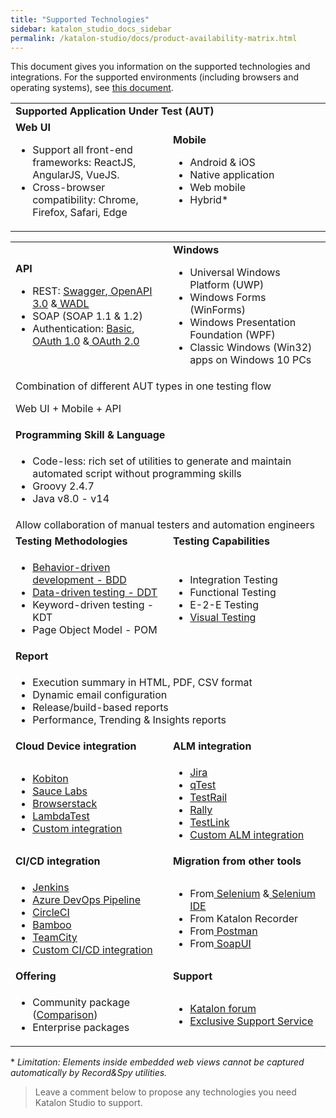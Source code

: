 ```yaml
---
title: "Supported Technologies"
sidebar: katalon_studio_docs_sidebar
permalink: /katalon-studio/docs/product-availability-matrix.html
---
```


This document gives you information on the supported technologies and integrations. For the supported environments (including browsers and operating systems), see [this document](https://docs.katalon.com/katalon-studio/docs/supported-environments.html).

<table>
    <tr>
        <td colspan="2"><strong>Supported Application Under Test (AUT)</strong>
        </td>
    </tr>
    <tr>
        <td style="width:50%"><strong>Web UI</strong>
            <ul>
                <li>Support all front-end frameworks: ReactJS, AngularJS, VueJS.
                <li>Cross-browser compatibility: Chrome, Firefox, Safari, Edge
                </li>
            </ul>
        </td>
        <td><strong>Mobile</strong>
            <ul>
                <li>Android & iOS
                <li>Native application
                <li>Web mobile
                <li>Hybrid*
                </li>
            </ul>
        </td>
    </tr>
</table>
<table>
    <tr>
        <td style="width:50%"><strong>API</strong>
            <ul>
                <li>REST: <a href="https: //docs.katalon.com/katalon-studio/docs/import-rest-requests-from-swagger-20.html">
                        Swagger</a>,<a href="https://docs.katalon.com/katalon-studio/docs/import-openapi30.html"> OpenAPI 3.0</a> &<a
                        href="https://docs.katalon.com/katalon-studio/docs/import-wadl.html"> WADL</a>
                <li>SOAP (SOAP 1.1 & 1.2)
                <li>Authentication: <a
                        href="https://docs.katalon.com/katalon-studio/docs/authorization-basic.html">Basic</a>, <a
                        href="https://docs.katalon.com/katalon-studio/docs/authorization-oauth1.html">OAuth 1.0</a> &<a
                        href="https://docs.katalon.com/katalon-studio/docs/authorization-oauth2.html"> OAuth 2.0</a>
                </li>
            </ul>
        </td>
        <td style="width:50%"><strong>Windows</strong>
            <ul>
                <li>Universal Windows Platform (UWP)
                <li>Windows Forms (WinForms)
                <li>Windows Presentation Foundation (WPF)
                <li>Classic Windows (Win32) apps on Windows 10 PCs
                </li>
            </ul>
        </td>
    </tr>
    <tr>
        <td colspan="2">Combination of different AUT types in one testing flow
            <p>
                Web UI + Mobile + API</p>
        </td>
    </tr>
    <tr>
        <td colspan="2"><strong>Programming Skill & Language</strong>
        </td>
    </tr>
    <tr>
        <td colspan="2">
            <ul>
                <li>Code-less: rich set of utilities to generate and maintain automated script without programming
                    skills
                <li>Groovy 2.4.7
                <li>Java v8.0 - v14
                </li>
            </ul>
        </td>
    </tr>
    <tr>
        <td colspan="2">Allow collaboration of manual testers and automation engineers
        </td>
    </tr>
    <tr>
        <td style="width:50%"><strong>Testing Methodologies</strong>
        </td>
        <td><strong>Testing Capabilities</strong>
        </td>
    </tr>
    <tr>
        <td>
            <ul>
                <li><a href="https://github.com/katalon-studio-samples/katalon-bdd-cucumber-tests">Behavior-driven
                        development - BDD</a>
                <li><a href="https://github.com/katalon-studio-samples/data-driven-tests">Data-driven testing - DDT</a>
                <li>Keyword-driven testing - KDT
                <li>Page Object Model - POM
                </li>
            </ul>
        </td>
        <td>
            <ul>
                <li>Integration Testing
                <li>Functional Testing
                <li>E-2-E Testing
                <li><a href="https://github.com/katalon-studio-samples/web-visual-testing-samples">Visual Testing</a>
                </li>
            </ul>
        </td>
    </tr>
    <tr>
        <td colspan="2"><strong>Report</strong>
        </td>
    </tr>
    <tr>
        <td colspan="2">
            <ul>
                <li>Execution summary in HTML, PDF, CSV format
                <li>Dynamic email configuration
                <li>Release/build-based reports
                <li>Performance, Trending & Insights reports
                </li>
            </ul>
        </td>
    </tr>
    <tr>
        <td style="width:50%"><strong>Cloud Device integration</strong>
        </td>
        <td><strong>ALM integration</strong>
        </td>
    </tr>
    <tr>
        <td>
            <ul>
                <li><a
                        href="https://docs.katalon.com/katalon-studio/videos/introducing_kobiton_katalon_studio.html">Kobiton</a>
                <li><a href="https://docs.katalon.com/katalon-studio/docs/saucelabs-plugin.html">Sauce Labs</a>
                <li><a
                        href="https://docs.katalon.com/katalon-studio/docs/browserstack-integration.html">Browserstack</a>
                <li><a href="https://docs.katalon.com/katalon-studio/docs/lambdatest-integration.html">LambdaTest</a>
                <li><a
                        href="https://docs.katalon.com/katalon-studio/docs/introduction-to-desired-capabilities.html#remote-server">Custom
                        integration</a>
                </li>
            </ul>
        </td>
        <td>
            <ul>
                <li><a href="https://docs.katalon.com/katalon-studio/docs/jira-integration.html">Jira</a>
                <li><a href="https://docs.katalon.com/katalon-studio/docs/qtest-integration.html">qTest</a>
                <li><a href="https://docs.katalon.com/katalon-studio/docs/testrail-integration.html">TestRail</a>
                <li><a href="https://docs.katalon.com/katalon-studio/docs/rally-integration.html">Rally</a>
                <li><a href="https://docs.katalon.com/katalon-studio/docs/testlink-integration.html">TestLink</a>
                <li><a href="https://docs.katalon.com/katalon-store/docs/publisher/example-plugin-testrail.html">Custom
                        ALM integration</a>
                </li>
            </ul>
        </td>
    </tr>
    <tr>
        <td style="width:50%"><strong>CI/CD integration</strong>
        </td>
        <td><strong>Migration from other tools</strong>
        </td>
    </tr>
    <tr>
        <td>
            <ul>
                <li><a href="https://docs.katalon.com/katalon-studio/docs/jenkins-plugin-windows.html">Jenkins</a>
                <li><a href="https://docs.katalon.com/katalon-studio/docs/azure-devops-extension.html">Azure DevOps
                        Pipeline</a>
                <li><a href="https://docs.katalon.com/katalon-studio/docs/integration-circleci.html">CircleCI</a>
                <li><a href="https://docs.katalon.com/katalon-studio/docs/bamboo-addon.html">Bamboo</a>
                <li><a
                        href="https://docs.katalon.com/katalon-studio/docs/teamcity-plugin.html">TeamCity</a>
                <li><a href="https://docs.katalon.com/katalon-studio/docs/intro-RE.html">Custom CI/CD integration</a>
                </li>
            </ul>
        </td>
        <td>
            <ul>
                <li>From<a href="https://docs.katalon.com/katalon-studio/docs/selenium-testng-junit-migration.html">
                        Selenium</a> &<a href="https://docs.katalon.com/katalon-studio/docs/import-selenium-ide.html">
                        Selenium IDE</a>
                <li>From Katalon Recorder
                <li>From<a href="https://docs.katalon.com/katalon-studio/docs/import-postman.html"> Postman</a>
                <li>From<a href="https://docs.katalon.com/katalon-studio/docs/import-soapui.html"> SoapUI</a>
                </li>
            </ul>
        </td>
    </tr>
    <tr>
        <td style="width:50%"><strong>Offering</strong>
        </td>
        <td><strong>Support</strong>
        </td>
    </tr>
    <tr>
        <td>
            <ul>
                <li>Community package (<a href="https://www.katalon.com/pricing/">Comparison</a>)
                <li>Enterprise packages
                </li>
            </ul>
        </td>
        <td>
            <ul>
                <li><a href="https://forum.katalon.com/">Katalon forum</a>
                <li><a href="https://www.katalon.com/pricing/">Exclusive Support Service</a>
                </li>
            </ul>
        </td>
    </tr>
</table>


\* *Limitation: Elements inside embedded web views cannot be captured automatically by Record&Spy utilities.*

> Leave a comment below to propose any technologies you need Katalon Studio to support.
